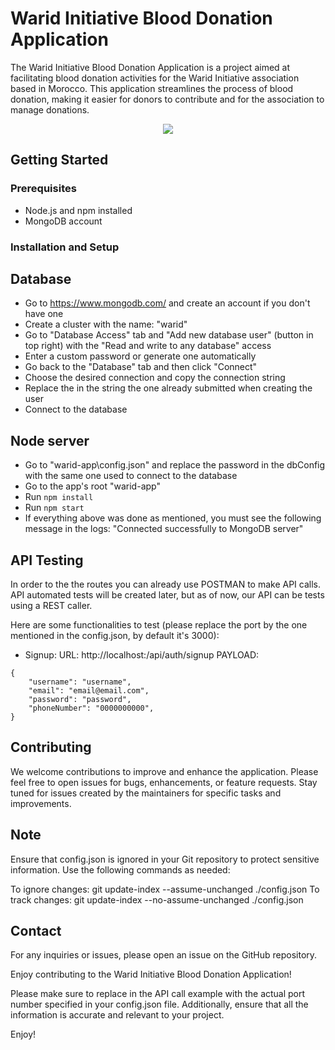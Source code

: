 # Warid Initiative Blood Donation Application

The Warid Initiative Blood Donation Application is a project aimed at facilitating blood donation activities for the Warid Initiative association based in Morocco. This application streamlines the process of blood donation, making it easier for donors to contribute and for the association to manage donations.

<p align="center">
  <img src="https://user-images.githubusercontent.com/48014410/192161623-ac0f8553-7efc-4358-8c9c-719d7e9afaa3.png">
</p>

## Getting Started

### Prerequisites

* Node.js and npm installed
* MongoDB account


### Installation and Setup

## Database

- Go to https://www.mongodb.com/ and create an account if you don't have one
- Create a cluster with the name: "warid"
- Go to "Database Access" tab and "Add new database user" (button in top right) with the "Read and write to any database" access
- Enter a custom password or generate one automatically
- Go back to the "Database" tab and then click "Connect"
- Choose the desired connection and copy the connection string
- Replace the <password> in the string the one already submitted when creating the user
- Connect to the database

## Node server

- Go to "warid-app\config.json" and replace the password in the dbConfig with the same one used to connect to the database
- Go to the app's root "warid-app"
- Run `npm install`
- Run `npm start`
- If everything above was done as mentioned, you must see the following message in the logs: "Connected successfully to MongoDB server"

## API Testing

In order to the the routes you can already use POSTMAN to make API calls.
API automated tests will be created later, but as of now, our API can be tests using a REST caller.

Here are some functionalities to test (please replace the port by the one mentioned in the config.json, by default it's 3000):

- Signup:
  URL: http://localhost:<port>/api/auth/signup
  PAYLOAD:

```
{
    "username": "username",
    "email": "email@email.com",
    "password": "password",
    "phoneNumber": "0000000000",
}
```

## Contributing

We welcome contributions to improve and enhance the application. Please feel free to open issues for bugs, enhancements, or feature requests. Stay tuned for issues created by the maintainers for specific tasks and improvements.

## Note
Ensure that config.json is ignored in your Git repository to protect sensitive information. Use the following commands as needed:

To ignore changes: git update-index --assume-unchanged ./config.json
To track changes: git update-index --no-assume-unchanged ./config.json

## Contact

For any inquiries or issues, please open an issue on the GitHub repository.

Enjoy contributing to the Warid Initiative Blood Donation Application!

Please make sure to replace <port> in the API call example with the actual port number specified in your config.json file. Additionally, ensure that all the information is accurate and relevant to your project.

Enjoy!
